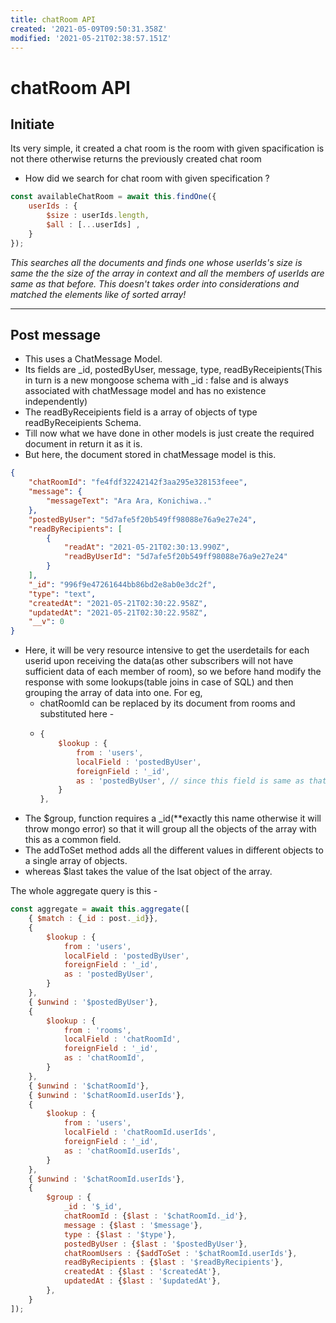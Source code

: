 ```yaml
---
title: chatRoom API
created: '2021-05-09T09:50:31.358Z'
modified: '2021-05-21T02:38:57.151Z'
---
```


# chatRoom API

## Initiate

Its very simple, it created a chat room is the room with given spacification is not there otherwise returns the previously created chat room

+ How did we search for chat room with given specification ?
```javascript
const availableChatRoom = await this.findOne({
    userIds : {
        $size : userIds.length,
        $all : [...userIds] ,    
    }
});
```

*This searches all the documents and finds one whose userIds's size is same the the size of the array in context and all the members of userIds are same as that before. This doesn't takes order into considerations and matched the elements like of sorted array!*

---

## Post message

+ This uses a ChatMessage Model.
+ Its fields are _id, postedByUser, message, type, readByReceipients(This in turn is a new mongoose schema with _id : false and  is always associated with chatMessage model and has no existence independently)
+ The readByReceipients field is a array of objects of type readByReceipients Schema.
+ Till now what we have done in other models is just create the required document in return it as it is.
+ But here, the document stored in chatMessage model is this.
```json
{
    "chatRoomId": "fe4fdf32242142f3aa295e328153feee",
    "message": {
        "messageText": "Ara Ara, Konichiwa.."
    },
    "postedByUser": "5d7afe5f20b549ff98088e76a9e27e24",
    "readByRecipients": [
        {
            "readAt": "2021-05-21T02:30:13.990Z",
            "readByUserId": "5d7afe5f20b549ff98088e76a9e27e24"
        }
    ],
    "_id": "996f9e47261644bb86bd2e8ab0e3dc2f",
    "type": "text",
    "createdAt": "2021-05-21T02:30:22.958Z",
    "updatedAt": "2021-05-21T02:30:22.958Z",
    "__v": 0
}
```
+ Here, it will be very resource intensive to get the userdetails for each userid upon receiving the data(as other subscribers will not have sufficient data of each member of room), so we before hand modify the response with some lookups(table joins in case of SQL) and then grouping the array of data into one. For eg,
  + chatRoomId can be replaced by its document from rooms and substituted here - 
  + ```js
    {
        $lookup : {
            from : 'users',
            localField : 'postedByUser',
            foreignField : '_id',
            as : 'postedByUser', // since this field is same as that of localField so this will substitute the local field, if the name is different the new field at the end of the document will be created.
        }
    },
    ```
+ The $group, function requires a _id(**exactly this name otherwise it will throw mongo error) so that it will group all the objects of the array with this as a common field.
+ The addToSet method adds all the different values in different objects to a single array of objects.
+ whereas $last takes the value of the lsat object of the array.

The whole aggregate query is this - 
```js
const aggregate = await this.aggregate([
    { $match : {_id : post._id}},
    {
        $lookup : {
            from : 'users',
            localField : 'postedByUser',
            foreignField : '_id',
            as : 'postedByUser',
        }
    },
    { $unwind : '$postedByUser'},
    {
        $lookup : {
            from : 'rooms',
            localField : 'chatRoomId',
            foreignField : '_id',
            as : 'chatRoomId',
        }
    },
    { $unwind : '$chatRoomId'},
    { $unwind : '$chatRoomId.userIds'},
    {
        $lookup : {
            from : 'users',
            localField : 'chatRoomId.userIds',
            foreignField : '_id',
            as : 'chatRoomId.userIds',
        }
    },
    { $unwind : '$chatRoomId.userIds'},
    {
        $group : {
            _id : '$_id',
            chatRoomId : {$last : '$chatRoomId._id'},
            message : {$last : '$message'},
            type : {$last : '$type'},
            postedByUser : {$last : '$postedByUser'},
            chatRoomUsers : {$addToSet : '$chatRoomId.userIds'},
            readByRecipients : {$last : '$readByRecipients'},
            createdAt : {$last : '$createdAt'},
            updatedAt : {$last : '$updatedAt'},
        },
    }
]);
```




